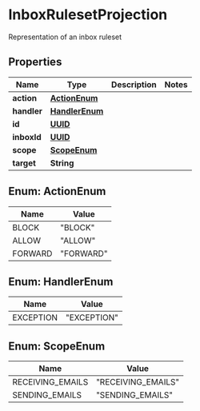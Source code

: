 

# InboxRulesetProjection

Representation of an inbox ruleset
## Properties

Name | Type | Description | Notes
------------ | ------------- | ------------- | -------------
**action** | [**ActionEnum**](#ActionEnum) |  | 
**handler** | [**HandlerEnum**](#HandlerEnum) |  | 
**id** | [**UUID**](UUID) |  | 
**inboxId** | [**UUID**](UUID) |  | 
**scope** | [**ScopeEnum**](#ScopeEnum) |  | 
**target** | **String** |  | 



## Enum: ActionEnum

Name | Value
---- | -----
BLOCK | &quot;BLOCK&quot;
ALLOW | &quot;ALLOW&quot;
FORWARD | &quot;FORWARD&quot;



## Enum: HandlerEnum

Name | Value
---- | -----
EXCEPTION | &quot;EXCEPTION&quot;



## Enum: ScopeEnum

Name | Value
---- | -----
RECEIVING_EMAILS | &quot;RECEIVING_EMAILS&quot;
SENDING_EMAILS | &quot;SENDING_EMAILS&quot;



